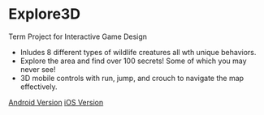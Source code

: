 # Explore3D
Term Project for Interactive Game Design
* Inludes 8 different types of wildlife creatures all wth unique behaviors.
* Explore the area and find over 100 secrets! Some of which you may never see!
* 3D mobile controls with run, jump, and crouch to navigate the map effectively.

<a href="" download>Android Version</a>
<a href="" download>iOS Version</a>
